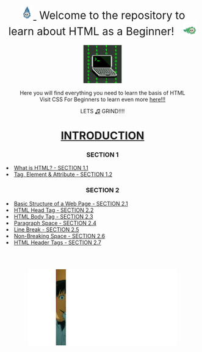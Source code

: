 <div align ="center">

<h1 style="font-weight:normal">
  <a href="https://sourcerer.io">
    <img src=https://github.com/UP210630/UP210630_CPP/blob/main/Imagenes/Fireee.webp
    alt="Gif1" width=35>
  </a>
  &nbsp;Welcome to the repository to learn about HTML as a Beginner! &nbsp;
  <img src=https://github.com/UP210630/UP210630_CPP/blob/main/Imagenes/Tad2ZrQ.gif 
    alt="gif2" width=35>

</div>

  <div align ="CENTER">
  <img  height="100" src="/media/matrixgif.gif"
  </div>

Here you will find everything you need to learn the basis of HTML <br>
Visit CSS For Beginners to learn even more [here!!!](https://github.com/wrenchtech)


LETS    [♫](https://www.youtube.com/watch?v=H6Q4s_ZdvAQ)   GRIND!!!!

<div align ="center">
<h1><a href="/Introduction.txt">  INTRODUCTION</a></h1>
</div>

<div align ="center">
<h3>SECTION 1</h3>
</div>

<o><div align ="justify">
    <li><a href="/SECTIONS/SECTION 1/SECTION 1.1 - What is HTML.txt">   What is HTML? - SECTION 1.1</a></li>
    <li><a href="/SECTIONS/SECTION 1/SECTION 1.2 - Tag, Element & Attribute.txt">   Tag, Element & Attribute - SECTION 1.2</a></li>

<div align ="center">
<h3>SECTION 2</h3>
</div>

<o><div align ="justify">
    <li><a href="/SECTIONS/SECTION 2/SECTION 2.1 - Basic Structure of a Web Page.html">   Basic Structure of a Web Page - SECTION 2.1</a></li>
    <li><a href="/SECTIONS/SECTION 2/SECTION 2.2 - HTML Head Tag.html">   HTML Head Tag - SECTION 2.2</a></li>
    <li><a href="/SECTIONS/SECTION 2/SECTION 2.3 - HTML Body Tag.html">   HTML Body Tag - SECTION 2.3</a></li>
    <li><a href="/SECTIONS/SECTION 2/SECTION 2.4 - Paragraph Space.html">   Paragraph Space - SECTION 2.4</a></li>
    <li><a href="/SECTIONS/SECTION 2/SECTION 2.5 - Line Break.html">   Line Break - SECTION 2.5</a></li>
    <li><a href="/SECTIONS/SECTION 2/SECTION 2.6 - Non-Breaking Space.html">   Non-Breaking Space - SECTION 2.6</a></li>
    <li><a href="/SECTIONS/SECTION 2/SECTION 2.7 - HMTL Header Tags.html"> HTML Header Tags - SECTION 2.7</a></li>

 <br><br><div align ="CENTER">
<img alt="c++" height="200" src="https://github.com/UP210630/UP210630_CPP/blob/main/Imagenes/PositiveWhisperedAmethystgemclam-max-1mb.gif"/>
</div>    